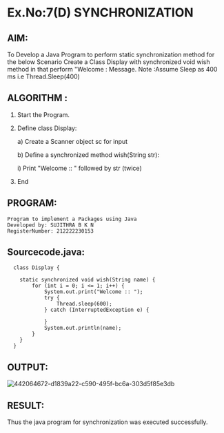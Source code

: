 # Ex.No:7(D) SYNCHRONIZATION

## AIM:
To Develop a Java Program to perform static synchronization method for the below Scenario Create a Class Display with synchronized void wish method in that perform "Welcome : Message. Note :Assume Sleep as 400 ms i.e Thread.Sleep(400)

## ALGORITHM :

1. Start the Program.
2. Define class Display:

   a) Create a Scanner object sc for input

   b) Define a synchronized method wish(String str):

   i) Print "Welcome :: " followed by str (twice)

3. End

## PROGRAM:

```
Program to implement a Packages using Java
Developed by: SUJITHRA B K N
RegisterNumber: 212222230153
```

## Sourcecode.java:

```
  class Display {

	static synchronized void wish(String name) {
		for (int i = 0; i <= 1; i++) {
			System.out.print("Welcome :: ");
			try {
				Thread.sleep(600);
			} catch (InterruptedException e) {

			}
			System.out.println(name);
		}
	}
  }
```

## OUTPUT:

![442064672-d1839a22-c590-495f-bc6a-303d5f85e3db](https://github.com/user-attachments/assets/345c85c2-1a94-4756-b356-42e02073729d)

## RESULT:
Thus the java program for synchronization was executed successfully.

